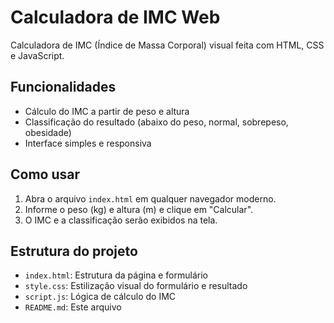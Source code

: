 # Calculadora de IMC Web

Calculadora de IMC (Índice de Massa Corporal) visual feita com HTML, CSS e JavaScript.

## Funcionalidades
- Cálculo do IMC a partir de peso e altura
- Classificação do resultado (abaixo do peso, normal, sobrepeso, obesidade)
- Interface simples e responsiva

## Como usar
1. Abra o arquivo `index.html` em qualquer navegador moderno.
2. Informe o peso (kg) e altura (m) e clique em "Calcular".
3. O IMC e a classificação serão exibidos na tela.

## Estrutura do projeto
- `index.html`: Estrutura da página e formulário
- `style.css`: Estilização visual do formulário e resultado
- `script.js`: Lógica de cálculo do IMC
- `README.md`: Este arquivo

